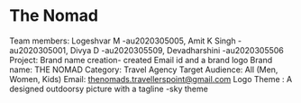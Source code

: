 # The Nomad
Team members:   Logeshvar M -au2020305005, Amit K Singh -au2020305001, Divya D -au2020305509, Devadharshini -au2020305506
Project: Brand name creation- created Email id and a brand logo
Brand name: THE NOMAD
Category: Travel Agency
Target Audience: All (Men, Women, Kids)
Email: thenomads.travellerspoint@gmail.com
Logo Theme : A designed outdoorsy picture with a tagline -sky theme 
